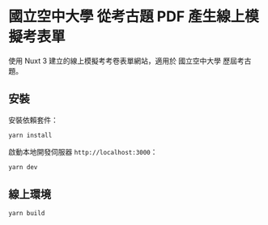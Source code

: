 # 國立空中大學 從考古題 PDF 產生線上模擬考表單

使用 Nuxt 3 建立的線上模擬考考卷表單網站，適用於 國立空中大學 歷屆考古題。

## 安裝

安裝依賴套件：

```bash
yarn install
```

啟動本地開發伺服器 `http://localhost:3000`：

```bash
yarn dev
```

## 線上環境

```bash
yarn build
```
